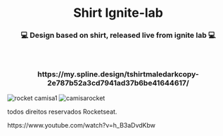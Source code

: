 <h1 align="center"> Shirt Ignite-lab </h1>
<h3 align="center">
    💻 Design based on shirt, released live from ignite lab 💻 </br></br></br>
</h3>
<h3 align="center">
https://my.spline.design/tshirtmaledarkcopy-2e787b52a3cd7941ad37b6be41644617/
</h3>


![rocket camisa1](https://user-images.githubusercontent.com/106212780/195065700-5537d69e-f4c8-45a8-84fb-d9dca44d9f2d.gif)
![camisarocket](https://user-images.githubusercontent.com/106212780/195065737-5c0150de-13b9-4ed2-9832-bf12eb07a858.gif)
<p> todos direitos reservados Rocketseat.</p>
https://www.youtube.com/watch?v=h_B3aDvdKbw
